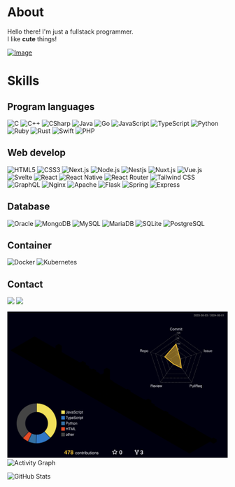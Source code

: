# About
Hello there! I'm just a fullstack programmer.<br/>
I like **cute** things! 

[![Image](https://discord.aleu.xyz/user/739673575929282571?v=1725284275)](https://discord.com/users/739673575929282571)

# Skills
## Program languages
![C](https://img.shields.io/badge/C-A8B9CC?style=flat-square&logo=C&logoColor=white) ![C++](https://img.shields.io/badge/C++-00599C?style=flat-square&logo=C%2B%2B&logoColor=white) ![CSharp](https://img.shields.io/badge/CSharp-512BD4?style=flat-square&logo=CSharp&logoColor=white) ![Java](https://img.shields.io/badge/java-007396?style=flat-square&logo=java&logoColor=white) ![Go](https://img.shields.io/badge/Go-00ADD8?style=flat-square&logo=Go&logoColor=white) ![JavaScript](https://img.shields.io/badge/JavaScript-F7DF1E?style=flat-square&logo=javascript&logoColor=black) ![TypeScript](https://img.shields.io/badge/Typescript-3178C6?style=flat-square&logo=Typescript&logoColor=white) ![Python](https://img.shields.io/badge/Python-3776AB?style=flat-square&logo=Python&logoColor=white) ![Ruby](https://img.shields.io/badge/Ruby-CC342D?style=flat-square&logo=Ruby&logoColor=white) ![Rust](https://img.shields.io/badge/Rust-000000?style=flat-square&logo=Rust&logoColor=white) ![Swift](https://img.shields.io/badge/Swift-F05138?style=flat-square&logo=Swift&logoColor=white) ![PHP](https://img.shields.io/badge/PHP-777BB4?style=flat-square&logo=php&logoColor=white)

## Web develop
![HTML5](https://img.shields.io/badge/HTML5-E34F26?style=flat-square&logo=html5&logoColor=white) ![CSS3](https://img.shields.io/badge/CSS3-1572B6?style=flat-square&logo=css3&logoColor=white) ![Next.js](https://img.shields.io/badge/Next.js-000000?style=flat-square&logo=Next.js&logoColor=white) ![Node.js](https://img.shields.io/badge/Node.js-339933?style=flat-square&logo=Node.js&logoColor=white) ![Nestjs](https://img.shields.io/badge/Nestjs-E0234E?style=flat-square&logo=nestjs&logoColor=white) ![Nuxt.js](https://img.shields.io/badge/Nuxt.js-00DC82?style=flat-square&logo=Nuxt.js&logoColor=white) ![Vue.js](https://img.shields.io/badge/Vue.js-4FC08D?style=flat-square&logo=Vue.js&logoColor=white) ![Svelte](https://img.shields.io/badge/Svelte-FF3E00?style=flat-square&logo=svelte&logoColor=white) ![React](https://img.shields.io/badge/React-61DAFB?style=flat-square&logo=React&logoColor=black) ![React Native](https://img.shields.io/badge/React%20Native-61DAFB?style=flat-square&logo=React&logoColor=black) ![React Router](https://img.shields.io/badge/React%20Router-CA4245?style=flat-square&logo=reactrouter&logoColor=white) ![Tailwind CSS](https://img.shields.io/badge/Tailwind%20CSS-06B6D4?style=flat-square&logo=Tailwind%20CSS&logoColor=white) ![GraphQL](https://img.shields.io/badge/GraphQL-E10098?style=flat-square&logo=GraphQL&logoColor=white) ![Nginx](https://img.shields.io/badge/Nginx-009639?style=flat-square&logo=nginx&logoColor=white) ![Apache](https://img.shields.io/badge/Apache-D22128?style=flat-square&logo=apache&logoColor=white) ![Flask](https://img.shields.io/badge/Flask-000000?style=flat-square&logo=flask&logoColor=white) ![Spring](https://img.shields.io/badge/Spring-6DB33F?style=flat-square&logo=Spring&logoColor=white) ![Express](https://img.shields.io/badge/Express-000000?style=flat-square&logo=Express&logoColor=white)

## Database
![Oracle](https://img.shields.io/badge/ORACLE-F80000?style=flat-square&logo=oracle&logoColor=white) ![MongoDB](https://img.shields.io/badge/MongoDB-47A248?style=flat-square&logo=MongoDB&logoColor=white) ![MySQL](https://img.shields.io/badge/MySQL-4479A1?style=flat-square&logo=MySQL&logoColor=white) ![MariaDB](https://img.shields.io/badge/MariaDB-003545?style=flat-square&logo=mariaDB&logoColor=white) ![SQLite](https://img.shields.io/badge/SQLite-003B57?style=flat-square&logo=sqlite&logoColor=white) ![PostgreSQL](https://img.shields.io/badge/Postgresql-4169E1?style=flat-square&logo=postgresql&logoColor=white)

## Container
![Docker](https://img.shields.io/badge/Docker-2496ED?style=flat-square&logo=Docker&logoColor=white) ![Kubernetes](https://img.shields.io/badge/Kubernetes-326CE5?style=flat-square&logo=kubernetes&logoColor=white)

## Contact
[![](https://img.shields.io/badge/Mail-EA4335?style=flat-square&logo=gmail&logoColor=white)](mailto:me@alpha0091.xyz)
[![](https://img.shields.io/badge/Discord-5865F2?style=flat-square&logo=discord&logoColor=white)](https://discord.com/users/739673575929282571)

![](./profile-3d-contrib/profile-night-rainbow.svg)
![Activity Graph](https://github-readme-activity-graph.vercel.app/graph?username=aleu0091&theme=react-dark&bg_color=20232a&hide_border=true&line=58A6FF&color=58A6FF)

![GitHub Stats](https://github-readme-stats.vercel.app/api?username=aleu0091&show_icons=true&theme=material-palenight&hide_border=true&bg_color=20232a&icon_color=58A6FF&text_color=fff&title_color=58A6FF&count_private=true)





